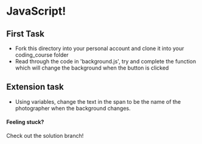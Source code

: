 # JavaScript!

## First Task
- Fork this directory into your personal account and clone it into your coding_course folder
- Read through the code in 'background.js', try and complete the function which will change the background when the button is clicked

## Extension task
- Using variables, change the text in the span to be the name of the photographer when the background changes.


#### Feeling stuck?
Check out the solution branch!
